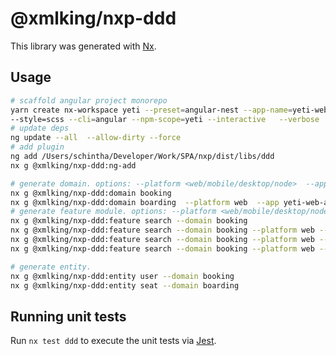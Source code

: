 # @xmlking/nxp-ddd

This library was generated with [Nx](https://nx.dev).

## Usage

```bash
# scaffold angular project monorepo
yarn create nx-workspace yeti --preset=angular-nest --app-name=yeti-web-app \
--style=scss --cli=angular --npm-scope=yeti --interactive   --verbose
# update deps
ng update --all  --allow-dirty --force
# add plugin
ng add /Users/schintha/Developer/Work/SPA/nxp/dist/libs/ddd
nx g @xmlking/nxp-ddd:ng-add

# generate domain. options: --platform <web/mobile/desktop/node>  --app <appName> --lazy <default=true>
nx g @xmlking/nxp-ddd:domain booking
nx g @xmlking/nxp-ddd:domain boarding  --platform web  --app yeti-web-app
# generate feature module. options: --platform <web/mobile/desktop/node> --lazy <default=true> --entity <entity>
nx g @xmlking/nxp-ddd:feature search --domain booking
nx g @xmlking/nxp-ddd:feature search --domain booking --platform web --lazy
nx g @xmlking/nxp-ddd:feature search --domain booking --platform web --lazy=false
nx g @xmlking/nxp-ddd:feature search --domain booking --platform web --entity flight

# generate entity.
nx g @xmlking/nxp-ddd:entity user --domain booking
nx g @xmlking/nxp-ddd:entity seat --domain boarding
```

## Running unit tests

Run `nx test ddd` to execute the unit tests via [Jest](https://jestjs.io).
